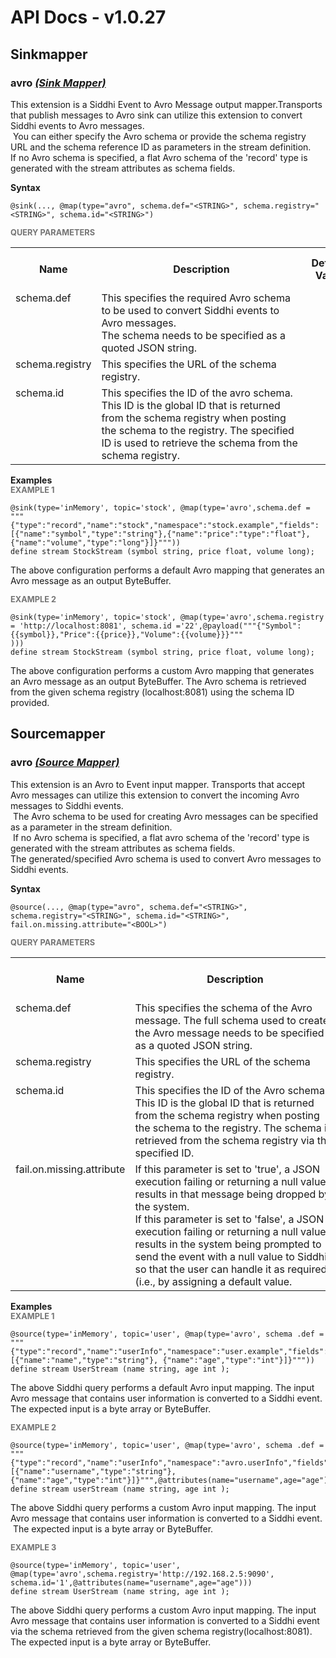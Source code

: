 # API Docs - v1.0.27

## Sinkmapper

### avro *<a target="_blank" href="https://wso2.github.io/siddhi/documentation/siddhi-4.0/#sink-mapper">(Sink Mapper)</a>*

<p style="word-wrap: break-word">This extension is a Siddhi Event to Avro Message output mapper.Transports that publish  messages to Avro sink can utilize this extension to convert Siddhi events to Avro messages.<br>&nbsp;You can either specify the Avro schema or provide the schema registry URL and the schema reference ID as parameters in the stream definition.<br>If no Avro schema is specified, a flat Avro schema of the 'record' type is generated with the stream attributes as schema fields.</p>

<span id="syntax" class="md-typeset" style="display: block; font-weight: bold;">Syntax</span>
```
@sink(..., @map(type="avro", schema.def="<STRING>", schema.registry="<STRING>", schema.id="<STRING>")
```

<span id="query-parameters" class="md-typeset" style="display: block; color: rgba(0, 0, 0, 0.54); font-size: 12.8px; font-weight: bold;">QUERY PARAMETERS</span>
<table>
    <tr>
        <th>Name</th>
        <th style="min-width: 20em">Description</th>
        <th>Default Value</th>
        <th>Possible Data Types</th>
        <th>Optional</th>
        <th>Dynamic</th>
    </tr>
    <tr>
        <td style="vertical-align: top">schema.def</td>
        <td style="vertical-align: top; word-wrap: break-word">This specifies the required Avro schema to be used to convert Siddhi events to Avro messages.<br>The schema needs to be specified as a quoted JSON string.</td>
        <td style="vertical-align: top"></td>
        <td style="vertical-align: top">STRING</td>
        <td style="vertical-align: top">No</td>
        <td style="vertical-align: top">No</td>
    </tr>
    <tr>
        <td style="vertical-align: top">schema.registry</td>
        <td style="vertical-align: top; word-wrap: break-word">This specifies the URL of the schema registry.</td>
        <td style="vertical-align: top"></td>
        <td style="vertical-align: top">STRING</td>
        <td style="vertical-align: top">No</td>
        <td style="vertical-align: top">No</td>
    </tr>
    <tr>
        <td style="vertical-align: top">schema.id</td>
        <td style="vertical-align: top; word-wrap: break-word">This specifies the ID of the avro schema. This ID is the global ID that is returned from the schema registry when posting the schema to the registry. The specified ID is used to retrieve the schema from the schema registry.</td>
        <td style="vertical-align: top"></td>
        <td style="vertical-align: top">STRING</td>
        <td style="vertical-align: top">No</td>
        <td style="vertical-align: top">No</td>
    </tr>
</table>

<span id="examples" class="md-typeset" style="display: block; font-weight: bold;">Examples</span>
<span id="example-1" class="md-typeset" style="display: block; color: rgba(0, 0, 0, 0.54); font-size: 12.8px; font-weight: bold;">EXAMPLE 1</span>
```
@sink(type='inMemory', topic='stock', @map(type='avro',schema.def = """{"type":"record","name":"stock","namespace":"stock.example","fields":[{"name":"symbol","type":"string"},{"name":"price":"type":"float"},{"name":"volume","type":"long"}]}"""))
define stream StockStream (symbol string, price float, volume long);
```
<p style="word-wrap: break-word">The above configuration performs a default Avro mapping that generates an Avro message as an output ByteBuffer.</p>

<span id="example-2" class="md-typeset" style="display: block; color: rgba(0, 0, 0, 0.54); font-size: 12.8px; font-weight: bold;">EXAMPLE 2</span>
```
@sink(type='inMemory', topic='stock', @map(type='avro',schema.registry = 'http://localhost:8081', schema.id ='22',@payload("""{"Symbol":{{symbol}},"Price":{{price}},"Volume":{{volume}}}"""
)))
define stream StockStream (symbol string, price float, volume long);
```
<p style="word-wrap: break-word">The above configuration performs a custom Avro mapping that generates an Avro message as an output ByteBuffer. The Avro schema is retrieved from the given schema registry (localhost:8081) using the schema ID provided.</p>

## Sourcemapper

### avro *<a target="_blank" href="https://wso2.github.io/siddhi/documentation/siddhi-4.0/#source-mapper">(Source Mapper)</a>*

<p style="word-wrap: break-word">This extension is an Avro to Event input mapper. Transports that accept Avro messages can utilize this extension to convert the incoming Avro messages to Siddhi events.<br>&nbsp;The Avro schema to be used for creating Avro messages can be specified as a parameter in the stream definition.<br>&nbsp;If no Avro schema is specified, a flat avro schema of the 'record' type is generated with the stream attributes as schema fields.<br>The generated/specified Avro schema is used to convert Avro messages to Siddhi events.</p>

<span id="syntax" class="md-typeset" style="display: block; font-weight: bold;">Syntax</span>
```
@source(..., @map(type="avro", schema.def="<STRING>", schema.registry="<STRING>", schema.id="<STRING>", fail.on.missing.attribute="<BOOL>")
```

<span id="query-parameters" class="md-typeset" style="display: block; color: rgba(0, 0, 0, 0.54); font-size: 12.8px; font-weight: bold;">QUERY PARAMETERS</span>
<table>
    <tr>
        <th>Name</th>
        <th style="min-width: 20em">Description</th>
        <th>Default Value</th>
        <th>Possible Data Types</th>
        <th>Optional</th>
        <th>Dynamic</th>
    </tr>
    <tr>
        <td style="vertical-align: top">schema.def</td>
        <td style="vertical-align: top; word-wrap: break-word">This specifies the schema of the Avro message. The full schema used to create the Avro message needs to be specified as a quoted JSON string.</td>
        <td style="vertical-align: top"></td>
        <td style="vertical-align: top">STRING</td>
        <td style="vertical-align: top">No</td>
        <td style="vertical-align: top">No</td>
    </tr>
    <tr>
        <td style="vertical-align: top">schema.registry</td>
        <td style="vertical-align: top; word-wrap: break-word">This specifies the URL of the schema registry.</td>
        <td style="vertical-align: top"></td>
        <td style="vertical-align: top">STRING</td>
        <td style="vertical-align: top">No</td>
        <td style="vertical-align: top">No</td>
    </tr>
    <tr>
        <td style="vertical-align: top">schema.id</td>
        <td style="vertical-align: top; word-wrap: break-word">This specifies the ID of the Avro schema. This ID is the global ID that is returned from the schema registry when posting the schema to the registry. The schema is retrieved from the schema registry via the specified ID.</td>
        <td style="vertical-align: top"></td>
        <td style="vertical-align: top">STRING</td>
        <td style="vertical-align: top">No</td>
        <td style="vertical-align: top">No</td>
    </tr>
    <tr>
        <td style="vertical-align: top">fail.on.missing.attribute</td>
        <td style="vertical-align: top; word-wrap: break-word">If this parameter is set to 'true', a JSON execution failing or returning a null value results in that message being dropped by the system.<br>If this parameter is set to 'false', a JSON execution failing or returning a null value results in the system being prompted to send the event with a null value to Siddhi so that the user can handle it as required (i.e., by assigning a default value.</td>
        <td style="vertical-align: top">true</td>
        <td style="vertical-align: top">BOOL</td>
        <td style="vertical-align: top">Yes</td>
        <td style="vertical-align: top">No</td>
    </tr>
</table>

<span id="examples" class="md-typeset" style="display: block; font-weight: bold;">Examples</span>
<span id="example-1" class="md-typeset" style="display: block; color: rgba(0, 0, 0, 0.54); font-size: 12.8px; font-weight: bold;">EXAMPLE 1</span>
```
@source(type='inMemory', topic='user', @map(type='avro', schema .def = """{"type":"record","name":"userInfo","namespace":"user.example","fields":[{"name":"name","type":"string"}, {"name":"age","type":"int"}]}"""))
define stream UserStream (name string, age int );

```
<p style="word-wrap: break-word">The above Siddhi query performs a default Avro input mapping. The input Avro message that contains user information is converted to a Siddhi event.<br>The expected input is a byte array or ByteBuffer.</p>

<span id="example-2" class="md-typeset" style="display: block; color: rgba(0, 0, 0, 0.54); font-size: 12.8px; font-weight: bold;">EXAMPLE 2</span>
```
@source(type='inMemory', topic='user', @map(type='avro', schema .def = """{"type":"record","name":"userInfo","namespace":"avro.userInfo","fields":[{"name":"username","type":"string"}, {"name":"age","type":"int"}]}""",@attributes(name="username",age="age")))
define stream userStream (name string, age int );

```
<p style="word-wrap: break-word">The above Siddhi query performs a custom Avro input mapping. The input Avro message that contains user information is converted  to a Siddhi event.<br>&nbsp;The expected input is a byte array or ByteBuffer.</p>

<span id="example-3" class="md-typeset" style="display: block; color: rgba(0, 0, 0, 0.54); font-size: 12.8px; font-weight: bold;">EXAMPLE 3</span>
```
@source(type='inMemory', topic='user', @map(type='avro',schema.registry='http://192.168.2.5:9090', schema.id='1',@attributes(name="username",age="age")))
define stream UserStream (name string, age int );

```
<p style="word-wrap: break-word">The above Siddhi query performs a custom Avro input mapping. The input Avro message that contains user information is converted to a Siddhi event via the schema retrieved from the given schema registry(localhost:8081).<br>The expected input is a byte array or ByteBuffer.</p>

